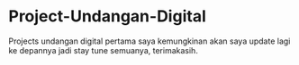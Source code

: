 # Project-Undangan-Digital
Projects undangan digital pertama saya kemungkinan akan saya update lagi ke depannya jadi stay tune semuanya, terimakasih. 
